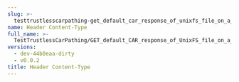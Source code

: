 ```yaml
---
slug: >-
  testtrustlesscarpathing-get_default_car_response_of_unixfs_file_on_a_path_with_hamt-sharded_directory_(accept_header)-header_content-type
name: Header Content-Type
full_name: >-
  TestTrustlessCarPathing/GET_default_CAR_response_of_UnixFS_file_on_a_path_with_HAMT-sharded_directory_(Accept_Header)/Header_Content-Type
versions:
  - dev-44b0eaa-dirty
  - v0.0.2
title: Header Content-Type
---
```


